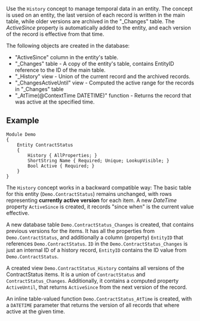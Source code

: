Use the `History` concept to manage temporal data in an entity.
The concept is used on an entity, the last version of each record is written in the main table,
while older versions are archived in the "\_Changes" table.
The *ActiveSince* property is automatically added to the entity, and each version of the record is effective from that time.

The following objects are created in the database:

* "ActiveSince" column in the entity's table.
* "\_Changes" table - A copy of the entity's table, contains EntityID reference to the ID of the main table.
* "\_History" view - Union of the current record and the archived records.
* "\_ChangesActiveUntil" view - Computed the active range for the records in "\_Changes" table
* "\_AtTime(@ContextTime DATETIME)" function - Returns the record that was active at the specified time.

## Example

```
Module Demo
{
    Entity ContractStatus
    {
        History { AllProperties; }
        ShortString Name { Required; Unique; LookupVisible; }
        Bool Active { Required; }
    }
}
```

The `History` concept works in a backward compatible way:
The basic table for this entity (`Demo.ContractStatus`) remains unchanged, with rows representing **currently active version** for each item.
A new *DateTime* property `ActiveSince` is created, it records "since when" is the current value effective.

A new database table `Demo.ContractStatus_Changes` is created, that contains previous versions for the items.
It has all the properties from `Demo.ContractStatus`, and additionally a column (property) `EntityID` that references `Demo.ContractStatus`.
`ID` in the `Demo.ContractStatus_Changes` is just an internal ID of a history record, `EntityID` contains the ID value from `Demo.ContractStatus`.

A created view `Demo.ContractStatus_History` contains all versions of the ContractStatus items.
It is a union of `ContractStatus` and `ContractStatus_Changes`.
Additionally, it contains a computed property `ActiveUntil`, that returns `ActiveSince` from the next version of the record.

An inline table-valued function `Demo.ContractStatus_AtTime` is created, with a `DATETIME` parameter that returns the version of all records that where active at the given time.
